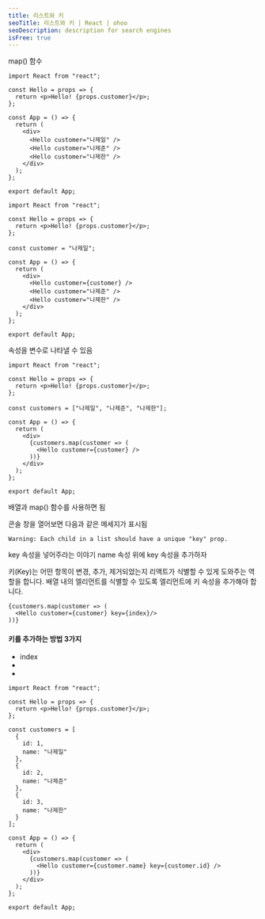 ```yaml
---
title: 리스트와 키
seoTitle: 리스트와 키 | React | ohoo
seoDescription: description for search engines
isFree: true
---
```



map() 함수


```
import React from "react";

const Hello = props => {
  return <p>Hello! {props.customer}</p>;
};

const App = () => {
  return (
    <div>
      <Hello customer="나제일" />
      <Hello customer="나제준" />
      <Hello customer="나제한" />
    </div>
  );
};

export default App;
```


```
import React from "react";

const Hello = props => {
  return <p>Hello! {props.customer}</p>;
};

const customer = "나제일";

const App = () => {
  return (
    <div>
      <Hello customer={customer} />
      <Hello customer="나제준" />
      <Hello customer="나제한" />
    </div>
  );
};

export default App;
```

속성을 변수로 나타낼 수 있음

```
import React from "react";

const Hello = props => {
  return <p>Hello! {props.customer}</p>;
};

const customers = ["나제일", "나제준", "나제한"];

const App = () => {
  return (
    <div>
      {customers.map(customer => (
        <Hello customer={customer} />
      ))}
    </div>
  );
};

export default App;
```

배열과 map() 함수를 사용하면 됨

콘솔 창을 열어보면 다음과 같은 메세지가 표시됨
```
Warning: Each child in a list should have a unique "key" prop.
```

key 속성을 넣어주라는 이야기
name 속성 위에 key 속성을 추가하자

키(Key)는 어떤 항목이 변경, 추가, 제거되었는지 리액트가 식별할 수 있게 도와주는 역할을 합니다. 배열 내의 엘리먼트를 식별할 수 있도록 엘리먼트에 키 속성을 추가해야 합니다.

```
{customers.map(customer => (
  <Hello customer={customer} key={index}/>
))}
```

#### 키를 추가하는 방법 3가지

* index
*
*

```
import React from "react";

const Hello = props => {
  return <p>Hello! {props.customer}</p>;
};

const customers = [
  {
    id: 1,
    name: "나제일"
  },
  {
    id: 2,
    name: "나제준"
  },
  {
    id: 3,
    name: "나제한"
  }
];

const App = () => {
  return (
    <div>
      {customers.map(customer => (
        <Hello customer={customer.name} key={customer.id} />
      ))}
    </div>
  );
};

export default App;
```







